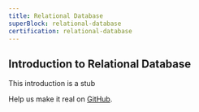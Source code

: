```yaml
---
title: Relational Database
superBlock: relational-database
certification: relational-database
---
```


## Introduction to Relational Database

This introduction is a stub

Help us make it real on [GitHub](https://github.com/freeCodeCamp/learn/tree/master/src/introductions).
